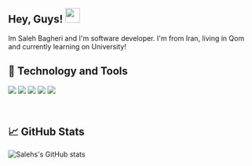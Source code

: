 <h2>Hey, Guys! <img src="https://raw.githubusercontent.com/MartinHeinz/MartinHeinz/master/wave.gif" width="30px"></h2>
Im Saleh Bagheri and I'm software developer. I'm from Iran, living in Qom and currently learning on University! 

<br>
<h2>🔧 Technology and Tools</h2>

![](https://img.shields.io/badge/OS-Windows&nbsp;10-informational?style=flat&logo=Windows&logoColor=white&color=2bbc8a)
![](https://img.shields.io/badge/Game&nbsp;Engine-Unity-informational?style=flat&logo=Unity&logoColor=white&color=2bbc8a)
![](https://img.shields.io/badge/Editor-Visual&nbsp;Studio-informational?style=flat&logo=VisualStudio&logoColor=white&color=2bbc8a)
![](https://img.shields.io/badge/Code-CSharp-informational?style=flat&logo=CSharp&logoColor=white&color=2bbc8a)
![](https://img.shields.io/badge/Code-Python-informational?style=flat&logo=Python&logoColor=white&color=2bbc8a)

<br>
<h2>📈 GitHub Stats</h2>
  
![Salehs's GitHub stats](https://github-readme-stats.vercel.app/api?username=salehb02&theme=dark&show_icons=true)
